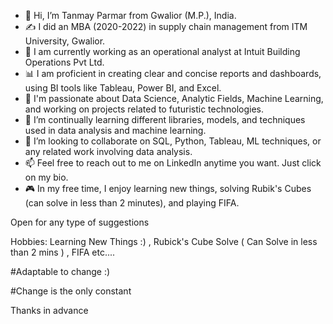 - 👋 Hi, I’m Tanmay Parmar from Gwalior (M.P.), India.
- ✍️ I did an MBA (2020-2022) in supply chain management from ITM University, Gwalior.
- 🏢 I am currently working as an operational analyst at Intuit Building Operations Pvt Ltd.
- 📊 I am proficient in creating clear and concise reports and dashboards, using BI tools like Tableau, Power BI, and Excel.
- 👀 I'm passionate about Data Science, Analytic Fields, Machine Learning, and working on projects related to futuristic technologies.
- 🌱 I’m continually learning different libraries, models, and techniques used in data analysis and machine learning.
- 💞️ I’m looking to collaborate on SQL, Python, Tableau, ML techniques, or any related work involving data analysis.
- 📫 Feel free to reach out to me on LinkedIn anytime you want. Just click on my bio.
- 🎮 In my free time, I enjoy learning new things, solving Rubik's Cubes (can solve in less than 2 minutes), and playing FIFA.




Open for any type of suggestions


Hobbies: Learning New Things :) , Rubick's Cube Solve ( Can Solve in less than 2 mins ) , FIFA etc.... 

#Adaptable to change :)

#Change is the only constant

Thanks in advance




<!---
Tanmayss1/Tanmayss1 is a ✨ special ✨ repository because its `README.md` (this file) appears on your GitHub profile.
You can click the Preview link to take a look at your changes.
--->
